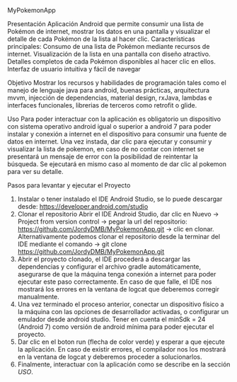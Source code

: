 MyPokemonApp

Presentación
Aplicación Android que permite consumir una lista de Pokémon de internet, mostrar los datos en una pantalla y visualizar el detalle de cada Pokémon de la lista al hacer clic.
Características principales:
  Consumo de una lista de Pokémon mediante recursos de internet.
  Visualización de la lista en una pantalla con diseño atractivo.
  Detalles completos de cada Pokémon disponibles al hacer clic en ellos.
  Interfaz de usuario intuitiva y fácil de navegar
  
Objetivo
Mostrar los recursos y habilidades de programación tales como el manejo de lenguaje java para android, buenas prácticas, arquitectura mvvm, injección de dependencias, material design, rxJava,
lambdas e interfaces funcionales, librerias de terceros como retrofit o glide.

Uso
Para poder interactuar con la aplicación es obligatorio un dispositivo con sistema operativo android igual o superior a android 7 para poder instalar y conexión a internet en el dispositivo para consumir una fuente de datos en internet.
Una vez instada, dar clic para ejecutar y consumir y visualizar la lista de pokemon, en caso de no contar con internet se presentará un mensaje de error con la posibilidad de reintentar la búsqueda.
Se ejecutará en mismo caso al momento de dar clic al pokemon para ver su detalle.

Pasos para levantar y ejecutar el Proyecto
1. Instalar o tener instalado el IDE Android Studio, se lo puede descargar desde: https://developer.android.com/studio
2. Clonar el repositorio
   Abrir el IDE Android Studio, dar clic en Nuevo -> Project from version control -> pegar la url del repositorio: https://github.com/JordyDMB/MyPokemonApp.git -> clic en clonar.
   Alternativamente podemos clonar el repositorio desde la terminar del IDE mediante el comando -> git clone https://github.com/JordyDMB/MyPokemonApp.git
3. Abrir el proyecto clonado, el IDE procederá a descargar las dependencias y configurar el archivo gradle automáticamente, asegurarse de que la máquina tenga conexión a internet para poder ejecutar este
paso correctamente. En caso de que falle, el IDE nos mostrará los errores en la ventana de logcat que deberemos corregir manualmente.
4. Una vez terminado el proceso anterior, conectar un dispositivo físico a la máquina con las opciones de desarrollador activadas, o configurar un emulador desde android studio.
Tener en cuenta el minSdk = 24 (Android 7) como versión de android mínima para poder ejecutar el proyecto.
5. Dar clic en el boton run (flecha de color verde) y esperar a que ejecute la aplicación. En caso de existir errores, el compilador nos los mostrará en la ventana de logcat y deberemos proceder a solucionarlos.
6. Finalmente, interactuar con la aplicación como se describe en la sección *USO*.
  





